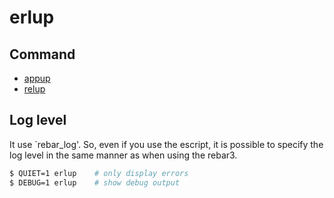 erlup
========

## Command

- <a href="appup.md">appup</a>
- <a href="relup.md">relup</a>

## Log level

It use `rebar_log'.
So, even if you use the escript, it is possible to specify the log level in the same manner as when using the rebar3.

```bash
$ QUIET=1 erlup    # only display errors
$ DEBUG=1 erlup    # show debug output
```
